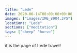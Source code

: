 ```yaml
---
title: "Lede"
date: 2020-06-14T00:00:00+00:00
images: ["images/IMG_8904.JPG"]
locations: "Lede"
sections: ["meditation"]
tags: ["sheep" "horse"]
---
```


it is the page of Lede travel!

